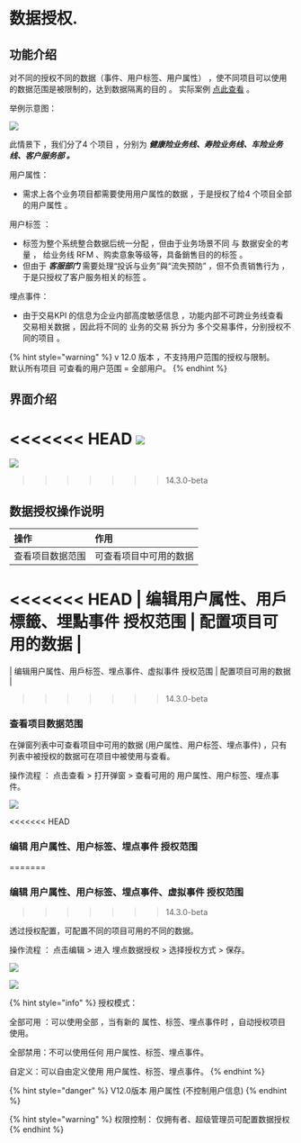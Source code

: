 # 数据授权.

## 功能介绍

对不同的授权不同的数据（事件、用户标签、用户属性） ，使不同项目可以使用的数据范围是被限制的，达到数据隔离的目的 。  实际案例 [点此查看](https://app.gitbook.com/@growingio/s/op/~/drafts/-MMtCPPs5u00-QtXECst/v/v20201200/product-manual/qi-ye-guan-li-hou-tai/zhan-dian-guan-li/ying-yong-chang-jing-jie-shao/~/settings/customization) 。

举例示意图：

![](../../../.gitbook/assets/2020-q3-ban-copy-8.png)

此情景下 ，我们分了4 个项目 ，分别为 _**健康险业务线、寿险业务线、车险业务线、客户服务部 。**_ 

用户属性：

* 需求上各个业务项目都需要使用用户属性的数据 ，于是授权了给4 个项目全部的用户属性 。

用户标签 ：

* 标签为整个系统整合数据后统一分配 ，但由于业务场景不同 与 数据安全的考量 ， 给业务线 RFM 、购卖意象等级等，具备銷售目的的标签 。
* 但由于 _**客服部门**_ 需要处理“投诉与业务”與“流失预防” ，但不负责销售行为 ，于是只授权了客户服务相关的标签 。

埋点事件：

* 由于交易KPI 的信息为企业内部高度敏感信息 ，功能内部不可跨业务线查看 交易相关数据 ，因此将不同的 业务的交易 拆分为 多个交易事件，分别授权不同的项目 。

{% hint style="warning" %}
v 12.0 版本 ，不支持用户范围的授权与限制。  
默认所有项目 可查看的用户范围 =  全部用户。
{% endhint %}

## 界面介绍

<<<<<<< HEAD
![](../../../.gitbook/assets/ying-mu-jie-tu-20201120-xia-wu-2.50.21.png)
=======
![](../../../.gitbook/assets/image%20%28587%29.png)
>>>>>>> 14.3.0-beta

## 数据授权操作说明

| 操作 | 作用 |
| :--- | :--- |
| 查看项目数据范围 | 可查看项目中可用的数据 |
<<<<<<< HEAD
| 编辑用户属性、用戶標籤、埋點事件 授权范围 | 配置项目可用的数据 |
=======
| 编辑用户属性、用戶标签、埋点事件、虚拟事件 授权范围 | 配置项目可用的数据 |
>>>>>>> 14.3.0-beta

### 

### 查看项目数据范围

在弹窗列表中可查看项目中可用的数据 \(用户属性、用户标签、埋点事件\) ，只有列表中被授权的数据可在项目中被使用与查看。

操作流程 ： 点击查看 &gt; 打开弹窗 &gt; 查看可用的 用户属性、用户标签、埋点事件。

![](../../../.gitbook/assets/ying-mu-jie-tu-20201207-xia-wu-3.46.26.png)

<<<<<<< HEAD
### 编辑 用户属性、用户标签、埋点事件 授权范围
=======
### 编辑 用户属性、用户标签、埋点事件、虚拟事件 授权范围
>>>>>>> 14.3.0-beta

透过授权配置，可配置不同的项目可用的不同的数据。

操作流程 ：  点击编辑 &gt;  进入 埋点数据授权 &gt;  选择授权方式  &gt;   保存。

![](../../../.gitbook/assets/ying-mu-jie-tu-20201207-xia-wu-3.44.54.png)

![](../../../.gitbook/assets/ying-mu-jie-tu-20201207-xia-wu-3.43.51%20%281%29.png)

{% hint style="info" %}
授权模式：

全部可用 ：可以使用全部 ，当有新的 属性、标签、埋点事件时 ，自动授权项目使用。  
  
全部禁用：不可以使用任何 用户属性、标签、埋点事件。  
  
自定义：可以自由定义使用 用户属性、标签、埋点事件。
{% endhint %}

{% hint style="danger" %}
V12.0版本  用户属性 \(不控制用户信息\)
{% endhint %}

{% hint style="warning" %}
权限控制： 仅拥有者、超级管理员可配置数据授权
{% endhint %}

### 

